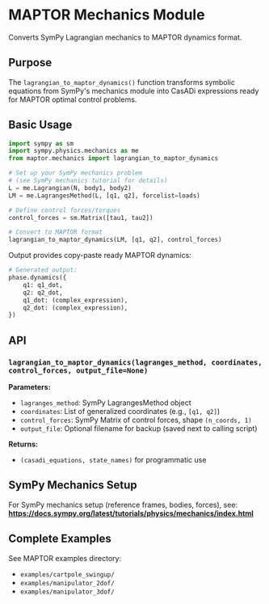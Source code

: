 # MAPTOR Mechanics Module

Converts SymPy Lagrangian mechanics to MAPTOR dynamics format.

## Purpose

The `lagrangian_to_maptor_dynamics()` function transforms symbolic equations from SymPy's mechanics module into CasADi expressions ready for MAPTOR optimal control problems.

## Basic Usage

```python
import sympy as sm
import sympy.physics.mechanics as me
from maptor.mechanics import lagrangian_to_maptor_dynamics

# Set up your SymPy mechanics problem
# (see SymPy mechanics tutorial for details)
L = me.Lagrangian(N, body1, body2)
LM = me.LagrangesMethod(L, [q1, q2], forcelist=loads)

# Define control forces/torques
control_forces = sm.Matrix([tau1, tau2])

# Convert to MAPTOR format
lagrangian_to_maptor_dynamics(LM, [q1, q2], control_forces)
```

Output provides copy-paste ready MAPTOR dynamics:
```python
# Generated output:
phase.dynamics({
    q1: q1_dot,
    q2: q2_dot,
    q1_dot: (complex_expression),
    q2_dot: (complex_expression),
})
```

## API

### `lagrangian_to_maptor_dynamics(lagranges_method, coordinates, control_forces, output_file=None)`

**Parameters:**
- `lagranges_method`: SymPy LagrangesMethod object
- `coordinates`: List of generalized coordinates (e.g., `[q1, q2]`)
- `control_forces`: SymPy Matrix of control forces, shape `(n_coords, 1)`
- `output_file`: Optional filename for backup (saved next to calling script)

**Returns:**
- `(casadi_equations, state_names)` for programmatic use

## SymPy Mechanics Setup

For SymPy mechanics setup (reference frames, bodies, forces), see:
**https://docs.sympy.org/latest/tutorials/physics/mechanics/index.html**

## Complete Examples

See MAPTOR examples directory:
- `examples/cartpole_swingup/`
- `examples/manipulator_2dof/`
- `examples/manipulator_3dof/`
